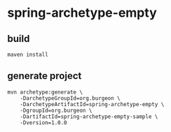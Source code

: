 # spring-archetype-empty

## build

```
maven install
```

## generate project
```
mvn archetype:generate \
    -DarchetypeGroupId=org.burgeon \
    -DarchetypeArtifactId=spring-archetype-empty \
    -DgroupId=org.burgeon \
    -DartifactId=spring-archetype-empty-sample \
    -Dversion=1.0.0
```